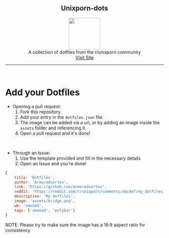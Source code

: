 <h2 align=center>Unixporn-dots</h2>

<div align=center>
<img width="100px" src="assets/unixporn.png"> <br>
A collection of dotfiles from the r/unixporn community
<br>
<a href="https://unixporn-dots.github.io">Visit Site</a>
</div>

---
<br>

# Add your Dotfiles
+ Opening a pull request:
  1. Fork this repository.
  2. Add your entry in the `dotfiles.json` file.
  3. The image can be added via a url, or by adding an image inside the `assets` folder and referencing it.
  4. Open a pull request and it's done!

<br>

+ Through an Issue:
    1. Use the template provided and fill in the necessary details
    2. Open an Issue and you're done!

```js
{
    title: 'Dotfiles',
    author: 'Armoredvortex',
    link: "https://github.com/armoredvortex",
    reddit: 'https://reddit.com/r/unixporn/comments/abcdef/my_dotfiles',
    description: 'My dotfiles',
    image: 'assets/bridge.png',
    wm: 'xmonad',
    tags: ['xmonad', 'polybar']
}
```
NOTE: Please try to make sure the image has a 16:9 aspect ratio for consistency
